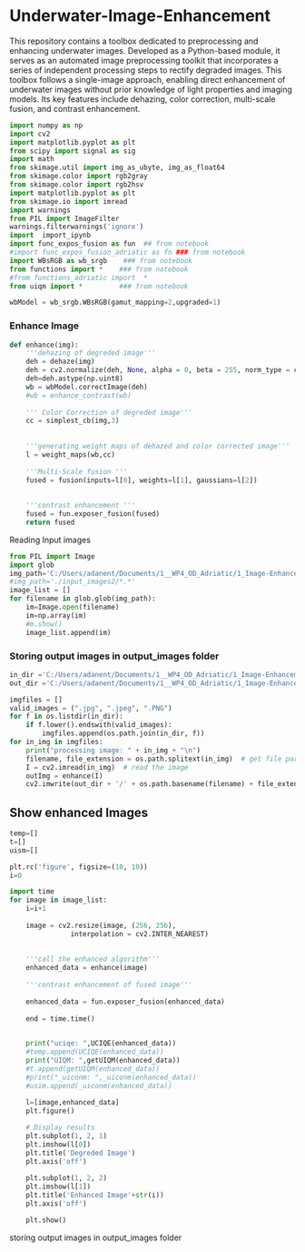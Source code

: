 # Underwater-Image-Enhancement

This repository contains a toolbox dedicated to preprocessing and enhancing underwater images. Developed as a Python-based module, it serves as an automated image preprocessing toolkit that incorporates a series of independent processing steps to rectify degraded images. This toolbox follows a single-image approach, enabling direct enhancement of underwater images without prior knowledge of light properties and imaging models. Its key features include dehazing, color correction, multi-scale fusion, and contrast enhancement.


```python
import numpy as np
import cv2
import matplotlib.pyplot as plt
from scipy import signal as sig
import math
from skimage.util import img_as_ubyte, img_as_float64
from skimage.color import rgb2gray
from skimage.color import rgb2hsv
import matplotlib.pyplot as plt
from skimage.io import imread
import warnings
from PIL import ImageFilter
warnings.filterwarnings('ignore')
import  import_ipynb
import func_expos_fusion as fun  ## from notebook
#import func_expos_fusion_adriatic as fn ### from notebook
import WBsRGB as wb_srgb    ### from notebook
from functions import *    ### from notebook
#from functions_adriatic import  *
from uiqm import *         ### from notebook
```

```python
wbModel = wb_srgb.WBsRGB(gamut_mapping=2,upgraded=1)
```

### Enhance Image

```python
def enhance(img):
    '''dehazing of degreded image''' 
    deh = dehaze(img)
    deh = cv2.normalize(deh, None, alpha = 0, beta = 255, norm_type = cv2.NORM_MINMAX, dtype = cv2.CV_32F)
    deh=deh.astype(np.uint8)
    wb = wbModel.correctImage(deh)
    #wb = enhance_contrast(wb)
    
    ''' Color Correction of degreded image'''
    cc = simplest_cb(img,3)
    
    
    '''generating weight maps of dehazed and color corrected image'''
    l = weight_maps(wb,cc)
    
    '''Multi-Scale fusion '''
    fused = fusion(inputs=l[0], weights=l[1], gaussians=l[2])
    
    
    '''contrast enhancement '''
    fused = fun.exposer_fusion(fused)
    return fused
```

Reading Input images

```python
from PIL import Image
import glob
img_path='C:/Users/adanent/Documents/1__WP4_OD_Adriatic/1_Image-Enhancement-Optical image-ADRIATIC/1_Underwater_UWIPP/input_images_URPC/*.*'
#img_path='./input_images2/*.*'
image_list = []
for filename in glob.glob(img_path):
    im=Image.open(filename)
    im=np.array(im) 
    #m.show()
    image_list.append(im)
```

### Storing output images in output_images folder

```python
in_dir ='C:/Users/adanent/Documents/1__WP4_OD_Adriatic/1_Image-Enhancement-Optical image-ADRIATIC/1_Underwater_UWIPP/input_images_URPC/'
out_dir ='C:/Users/adanent/Documents/1__WP4_OD_Adriatic/1_Image-Enhancement-Optical image-ADRIATIC/1_Underwater_UWIPP/output_images_URPC/'

imgfiles = []
valid_images = (".jpg", ".jpeg", ".PNG")
for f in os.listdir(in_dir):
    if f.lower().endswith(valid_images):
        imgfiles.append(os.path.join(in_dir, f))
for in_img in imgfiles:
    print("processing image: " + in_img + "\n")
    filename, file_extension = os.path.splitext(in_img)  # get file parts
    I = cv2.imread(in_img)  # read the image
    outImg = enhance(I)
    cv2.imwrite(out_dir + '/' + os.path.basename(filename) + file_extension, outImg )
```

## Show enhanced Images

```python
temp=[]
t=[]
uism=[]

plt.rc('figure', figsize=(10, 10))
i=0

import time
for image in image_list:
    i=i+1
    
    image = cv2.resize(image, (256, 256),  
               interpolation = cv2.INTER_NEAREST)
   
    
    '''call the enhanced algorithm'''
    enhanced_data = enhance(image)
    
    '''contrast enhancement of fused image'''
    
    enhanced_data = fun.exposer_fusion(enhanced_data)
    
    end = time.time()

    
    print("uciqe: ",UCIQE(enhanced_data))
    #temp.append(UCIQE(enhanced_data))
    print("UIQM: ",getUIQM(enhanced_data))
    #t.append(getUIQM(enhanced_data))
    #print("_uiconm: ",_uiconm(enhanced_data))
    #usim.append(_uiconm(enhanced_data))
    
    l=[image,enhanced_data]
    plt.figure()

    # Display results
    plt.subplot(1, 2, 1)
    plt.imshow(l[0])
    plt.title('Degreded Image')
    plt.axis('off')
    
    plt.subplot(1, 2, 2)
    plt.imshow(l[1])
    plt.title('Enhanced Image'+str(i))
    plt.axis('off')

    plt.show()
```

storing output images in output_images folder

```python

```

```python

```

```python

```

```python

```